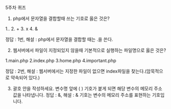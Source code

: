 5주차 퀴즈

1. php에서 문자열을 결합할때 쓰는 기호로 옳은 것은?

1.. 2. + 3. x 4. &

정답 : 1번, 해설 : php에서 문자열을 결합할 때는 .을 쓴다.

2. 웹서버에서 파일이 지정되있지 않을때 기본적으로 실행하는 파일명으로 옳은 것은?

1.main.php 2.index.php 3.home.php 4.important.php

정답 : 2번, 해설 : 웹서버에서는 지정한 파일이 없으면 index파일을 찾는다.(암묵적으로 약속되어 있다.)

3. 괄호 안을 작성하세요.
   변수명 앞에 ( ) 기호가 붙게 되면 해당 변수의 메모리 주소 값을 나타냅니다.
   정답 : &, 해설 : & 기호는 변수의 메모리 주소를 표현하는 기호입니다.
